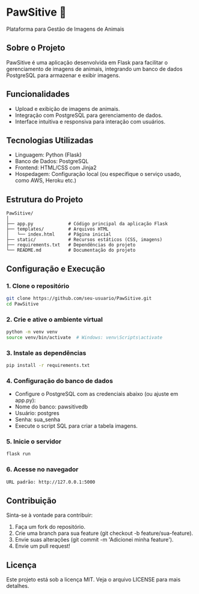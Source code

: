# PawSitive 🐾
Plataforma para Gestão de Imagens de Animais

## Sobre o Projeto
PawSitive é uma aplicação desenvolvida em Flask para facilitar o gerenciamento de imagens de animais, integrando um banco de dados PostgreSQL para armazenar e exibir imagens.

## Funcionalidades
* Upload e exibição de imagens de animais.
* Integração com PostgreSQL para gerenciamento de dados.
* Interface intuitiva e responsiva para interação com usuários.

## Tecnologias Utilizadas
* Linguagem: Python (Flask)
* Banco de Dados: PostgreSQL
* Frontend: HTML/CSS com Jinja2
* Hospedagem: Configuração local (ou especifique o serviço usado, como AWS, Heroku etc.)

## Estrutura do Projeto

```
PawSitive/  
│  
├── app.py             # Código principal da aplicação Flask  
├── templates/         # Arquivos HTML  
│   └── index.html     # Página inicial  
├── static/            # Recursos estáticos (CSS, imagens)  
├── requirements.txt   # Dependências do projeto  
└── README.md          # Documentação do projeto  
```
## Configuração e Execução
### 1. Clone o repositório

```bash
git clone https://github.com/seu-usuario/PawSitive.git  
cd PawSitive  
```
### 2. Crie e ative o ambiente virtual

```bash
python -m venv venv  
source venv/bin/activate  # Windows: venv\Scripts\activate  
```
### 3. Instale as dependências

```bash
pip install -r requirements.txt  
```
### 4. Configuração do banco de dados

* Configure o PostgreSQL com as credenciais abaixo (ou ajuste em app.py):
* Nome do banco: pawsitivedb
* Usuário: postgres
* Senha: sua_senha
* Execute o script SQL para criar a tabela imagens.

### 5. Inicie o servidor

```bash
flask run
```  
### 6. Acesse no navegador

```bash
URL padrão: http://127.0.0.1:5000
```
## Contribuição
Sinta-se à vontade para contribuir:

1. Faça um fork do repositório.
2. Crie uma branch para sua feature (git checkout -b feature/sua-feature).
3. Envie suas alterações (git commit -m 'Adicionei minha feature').
5. Envie um pull request!

## Licença
Este projeto está sob a licença MIT. Veja o arquivo LICENSE para mais detalhes.
